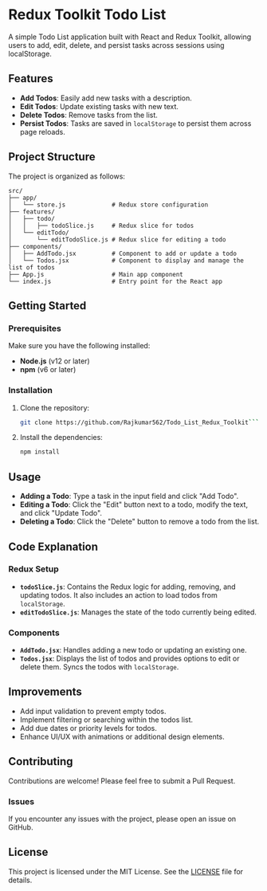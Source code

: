# Redux Toolkit Todo List

A simple Todo List application built with React and Redux Toolkit, allowing users to add, edit, delete, and persist tasks across sessions using localStorage.

## Features

- **Add Todos**: Easily add new tasks with a description.
- **Edit Todos**: Update existing tasks with new text.
- **Delete Todos**: Remove tasks from the list.
- **Persist Todos**: Tasks are saved in `localStorage` to persist them across page reloads.

## Project Structure

The project is organized as follows:

```plaintext
src/
├── app/
│   └── store.js             # Redux store configuration
├── features/
│   ├── todo/
│   │   ├── todoSlice.js     # Redux slice for todos
│   └── editTodo/
│       └── editTodoSlice.js # Redux slice for editing a todo
├── components/
│   ├── AddTodo.jsx          # Component to add or update a todo
│   └── Todos.jsx            # Component to display and manage the list of todos
├── App.js                   # Main app component
└── index.js                 # Entry point for the React app
```

## Getting Started

### Prerequisites

Make sure you have the following installed:

- **Node.js** (v12 or later)
- **npm** (v6 or later)

### Installation

1. Clone the repository:

   ````bash
   git clone https://github.com/Rajkumar562/Todo_List_Redux_Toolkit```
   ````

2. Install the dependencies:
   ```bash
   npm install
   ```

## Usage

- **Adding a Todo**: Type a task in the input field and click "Add Todo".
- **Editing a Todo**: Click the "Edit" button next to a todo, modify the text, and click "Update Todo".
- **Deleting a Todo**: Click the "Delete" button to remove a todo from the list.

## Code Explanation

### Redux Setup

- **`todoSlice.js`**: Contains the Redux logic for adding, removing, and updating todos. It also includes an action to load todos from `localStorage`.
- **`editTodoSlice.js`**: Manages the state of the todo currently being edited.

### Components

- **`AddTodo.jsx`**: Handles adding a new todo or updating an existing one.
- **`Todos.jsx`**: Displays the list of todos and provides options to edit or delete them. Syncs the todos with `localStorage`.

## Improvements

- Add input validation to prevent empty todos.
- Implement filtering or searching within the todos list.
- Add due dates or priority levels for todos.
- Enhance UI/UX with animations or additional design elements.

## Contributing

Contributions are welcome! Please feel free to submit a Pull Request.

### Issues

If you encounter any issues with the project, please open an issue on GitHub.

## License

This project is licensed under the MIT License. See the [LICENSE](LICENSE) file for details.
